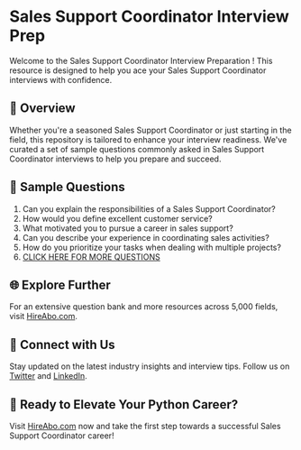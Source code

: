 # Sales Support Coordinator Interview Prep

Welcome to the Sales Support Coordinator Interview Preparation ! This resource is designed to help you ace your Sales Support Coordinator interviews with confidence.

## 🚀 Overview

Whether you're a seasoned Sales Support Coordinator or just starting in the field, this repository is tailored to enhance your interview readiness. We've curated a set of sample questions commonly asked in Sales Support Coordinator interviews to help you prepare and succeed.

## 📝 Sample Questions

1. Can you explain the responsibilities of a Sales Support Coordinator?
2. How would you define excellent customer service?
3. What motivated you to pursue a career in sales support?
4. Can you describe your experience in coordinating sales activities?
5. How do you prioritize your tasks when dealing with multiple projects?
6. [CLICK HERE FOR MORE QUESTIONS](https://hireabo.com/job/22_1_33/Sales%20Support%20Coordinator)

## 🌐 Explore Further

For an extensive question bank and more resources across 5,000 fields, visit [HireAbo.com](https://www.hireabo.com).

## 📱 Connect with Us

Stay updated on the latest industry insights and interview tips. Follow us on [Twitter](https://twitter.com/hireabo) and [LinkedIn](https://www.linkedin.com/in/hire-abo-3609972a8/).

## 🚀 Ready to Elevate Your Python Career?

Visit [HireAbo.com](https://www.hireabo.com) now and take the first step towards a successful Sales Support Coordinator career!